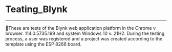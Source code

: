 # Teating_Blynk
_____________________________________________________________________________________________________________________________________________________________
 :small_orange_diamond:These are tests of the Blynk web application platform in the Chrome v browser. 114.0.5735.199 and system Windows 10 v. 21H2. During the testing process, 
a user was registered and a project was created according to the template using the ESP 8266 board.
